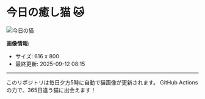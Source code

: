 # 今日の癒し猫 🐱

![今日の猫](https://cdn2.thecatapi.com/images/7lr.jpg)

**画像情報:**
- サイズ: 616 x 800
- 最終更新: 2025-09-12 08:15

---

このリポジトリは毎日夕方5時に自動で猫画像が更新されます。
GitHub Actionsの力で、365日違う猫に出会えます！
